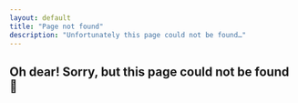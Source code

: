 ```yaml
---
layout: default
title: "Page not found"
description: "Unfortunately this page could not be found…"
---
```


## Oh dear! Sorry, but this page could not be found :see_no_evil:
